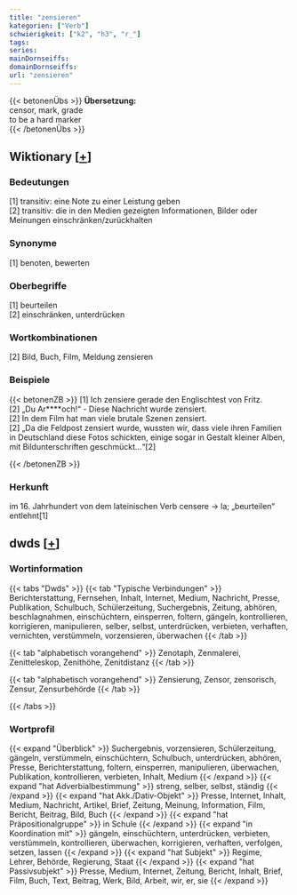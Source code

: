 ```yaml
---
title: "zensieren"
kategorien: ["Verb"]
schwierigkeit: ["k2", "h3", "r_"]
tags:
series:
mainDornseiffs:
domainDornseiffs:
url: "zensieren"
---
```


{{< betonenÜbs >}}
**Übersetzung:**  
censor, mark, grade  
to be a hard  marker  
{{< /betonenÜbs >}}

## Wiktionary [[+](https://de.wiktionary.org/wiki/zensieren)]

### Bedeutungen
[1] transitiv: eine Note zu einer Leistung geben  
[2] transitiv: die in den Medien gezeigten Informationen, Bilder oder Meinungen einschränken/zurückhalten  

### Synonyme
[1] benoten, bewerten  

### Oberbegriffe
[1] beurteilen  
[2] einschränken, unterdrücken  

### Wortkombinationen
[2] Bild, Buch, Film, Meldung zensieren  

### Beispiele
{{< betonenZB >}}
[1] Ich zensiere gerade den Englischtest von Fritz.  
[2] „Du Ar****och!“ - Diese Nachricht wurde zensiert.  
[2] In dem Film hat man viele brutale Szenen zensiert.  
[2] „Da die Feldpost zensiert wurde, wussten wir, dass viele ihren Familien in Deutschland diese Fotos schickten, einige sogar in Gestalt kleiner Alben, mit Bildunterschriften geschmückt…“[2]  

{{< /betonenZB >}}
### Herkunft
im 16. Jahrhundert von dem lateinischen Verb censere → la; „beurteilen“ entlehnt[1]  



## dwds [[+](https://www.dwds.de/wb/zensieren)]

### Wortinformation
{{< tabs "Dwds" >}}
{{< tab "Typische Verbindungen" >}}
Berichterstattung, Fernsehen, Inhalt, Internet, Medium, Nachricht, Presse, Publikation, Schulbuch, Schülerzeitung, Suchergebnis, Zeitung, abhören, beschlagnahmen, einschüchtern, einsperren, foltern, gängeln, kontrollieren, korrigieren, manipulieren, selber, selbst, unterdrücken, verbieten, verhaften, vernichten, verstümmeln, vorzensieren, überwachen
{{< /tab >}}

{{< tab "alphabetisch vorangehend" >}}
Zenotaph, Zenmalerei, Zenitteleskop, Zenithöhe, Zenitdistanz
{{< /tab >}}

{{< tab "alphabetisch vorangehend" >}}
Zensierung, Zensor, zensorisch, Zensur, Zensurbehörde
{{< /tab >}}

{{< /tabs >}}

### Wortprofil
{{< expand "Überblick" >}} Suchergebnis, vorzensieren, Schülerzeitung, gängeln, verstümmeln, einschüchtern, Schulbuch, unterdrücken, abhören, Presse, Berichterstattung, foltern, einsperren, manipulieren, überwachen, Publikation, kontrollieren, verbieten, Inhalt, Medium {{< /expand >}}
{{< expand "hat Adverbialbestimmung" >}} streng, selber, selbst, ständig {{< /expand >}}
{{< expand "hat Akk./Dativ-Objekt" >}} Presse, Internet, Inhalt, Medium, Nachricht, Artikel, Brief, Zeitung, Meinung, Information, Film, Bericht, Beitrag, Bild, Buch {{< /expand >}}
{{< expand "hat Präpositionalgruppe" >}} in Schule {{< /expand >}}
{{< expand "in Koordination mit" >}} gängeln, einschüchtern, unterdrücken, verbieten, verstümmeln, kontrollieren, überwachen, korrigieren, verhaften, verfolgen, setzen, lassen {{< /expand >}}
{{< expand "hat Subjekt" >}} Regime, Lehrer, Behörde, Regierung, Staat {{< /expand >}}
{{< expand "hat Passivsubjekt" >}} Presse, Medium, Internet, Zeitung, Bericht, Inhalt, Brief, Film, Buch, Text, Beitrag, Werk, Bild, Arbeit, wir, er, sie {{< /expand >}}

